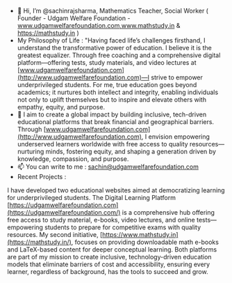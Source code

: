 - 👋 Hi, I’m @sachinrajsharma, Mathematics Teacher, Social Worker ( Founder - Udgam Welfare Foundation - www.udgamwelfarefoundation.com,www.mathstudy.in & https://mathstudy.in ) 
- My Philosophy of Life : "Having faced life’s challenges firsthand, I understand the transformative power of education. I believe it is the greatest equalizer. Through free coaching and a comprehensive digital platform—offering tests, study materials, and video lectures at [www.udgamwelfarefoundation.com](http://www.udgamwelfarefoundation.com)—I strive to empower underprivileged students. For me, true education goes beyond academics; it nurtures both intellect and integrity, enabling individuals not only to uplift themselves but to inspire and elevate others with empathy, equity, and purpose.
- 👀 I aim to create a global impact by building inclusive, tech-driven educational platforms that break financial and geographical barriers. Through [www.udgamwelfarefoundation.com](http://www.udgamwelfarefoundation.com), I envision empowering underserved learners worldwide with free access to quality resources—nurturing minds, fostering equity, and shaping a generation driven by knowledge, compassion, and purpose.
- 📫 You can write to me : sachin@udgamwelfarefoundation.com
- Recent Projects :

I have developed two educational websites aimed at democratizing learning for underprivileged students. The Digital Learning Platform [https://udgamwelfarefoundation.com](https://udgamwelfarefoundation.com/)  is a comprehensive hub offering free access to study material, e-books, video lectures, and online tests—empowering students to prepare for competitive exams with quality resources. My second initiative, [https://www.mathstudy.in](https://mathstudy.in/), focuses on providing downloadable math e-books and LaTeX-based content for deeper conceptual learning. Both platforms are part of my mission to create inclusive, technology-driven education models that eliminate barriers of cost and accessibility, ensuring every learner, regardless of background, has the tools to succeed and grow.




